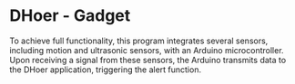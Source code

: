 # DHoer - Gadget
To achieve full functionality, this program integrates several sensors, including motion and ultrasonic sensors, with an Arduino microcontroller. Upon receiving a signal from these sensors, the Arduino transmits data to the DHoer application, triggering the alert function. 
